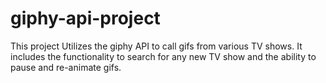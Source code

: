 # giphy-api-project

This project Utilizes the giphy API to call gifs from various TV shows. It includes the functionality to search for any new TV show and the ability to pause and re-animate gifs.